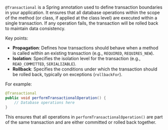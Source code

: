 
`@Transactional` is a Spring annotation used to define transaction boundaries in your application. It ensures that all database operations within the scope of the method (or class, if applied at the class level) are executed within a single transaction. If any operation fails, the transaction will be rolled back to maintain data consistency.

Key points:

- **Propagation**: Defines how transactions should behave when a method is called within an existing transaction (e.g., `REQUIRED`, `REQUIRES_NEW`).
- **Isolation**: Specifies the isolation level for the transaction (e.g., `READ_COMMITTED`, `SERIALIZABLE`).
- **Rollback**: Specifies the conditions under which the transaction should be rolled back, typically on exceptions (`rollbackFor`).

For example:

```java
@Transactional
public void performTransactionalOperation() {
    // Database operations here
}
```

This ensures that all operations in `performTransactionalOperation()` are part of the same transaction and are either committed or rolled back together.